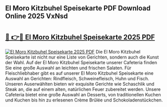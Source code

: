 ## El Moro Kitzbuhel Speisekarte PDF Download Online 2025 VxNsd

# <h2><a href="http://gc5qa66.nevu.top/?p=El+Moro+Kitzbuhel+Speisekarte">🔗 👉🔴 El Moro Kitzbuhel Speisekarte 2025 PDF</a></h2>

[![El Moro Kitzbuhel Speisekarte 2025 PDF](https://i.imgur.com/dBaPXMq.png)](http://gc5qa66.nevu.top/?p=El+Moro+Kitzbuhel+Speisekarte)
Die El Moro Kitzbuhel Speisekarte ist nicht nur eine Liste von Gerichten, sondern auch die Kunst der Wahl. Auf der El Moro Kitzbuhel Speisekarte unserer Cafeteria finden Sie eine große Auswahl an leichten und frischen Salaten. Für Fleischliebhaber gibt es auf unserer El Moro Kitzbuhel Speisekarte eine Auswahl an Gerichten: Rindfleisch, Schweinefleisch, Huhn und Fisch. Unseren Auserwählten bieten wir exquisite Gerichte wie Schaschlik und Steak an, die auf einem alten, natürlichen Feuer zubereitet werden. Unsere Cafeteria bietet eine große Auswahl an Desserts, von traditionellen Kuchen und Kuchen bis hin zu erlesenen Crème Brûlée und Schokoladenstückchen.
